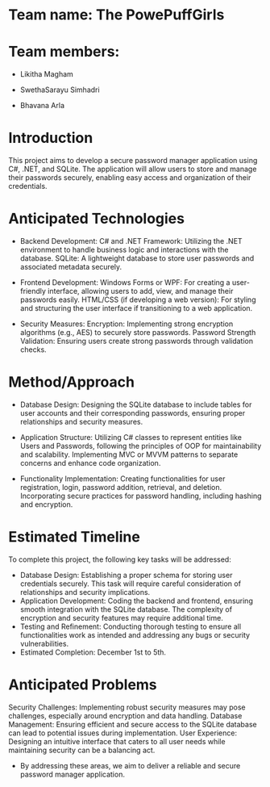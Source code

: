 # Team name: The PowePuffGirls

# Team members:

* Likitha Magham

* SwethaSarayu Simhadri

* Bhavana Arla

# Introduction

This project aims to develop a secure password manager application using C#, .NET, and SQLite. The application will allow users to store and manage their passwords securely, enabling easy access and organization of their credentials.


# Anticipated Technologies

* Backend Development:
  C# and .NET Framework: Utilizing the .NET environment to handle business logic and interactions with the database.
  SQLite: A lightweight database to store user passwords and associated metadata securely.

* Frontend Development:
  Windows Forms or WPF: For creating a user-friendly interface, allowing users to add, view, and manage their passwords easily.
  HTML/CSS (if developing a web version): For styling and structuring the user interface if transitioning to a web application.

* Security Measures:
  Encryption: Implementing strong encryption algorithms (e.g., AES) to securely store passwords.
  Password Strength Validation: Ensuring users create strong passwords through validation checks.

# Method/Approach

* Database Design:
Designing the SQLite database to include tables for user accounts and their corresponding passwords, ensuring proper relationships and security measures.

* Application Structure:
  Utilizing C# classes to represent entities like Users and Passwords, following the principles of OOP for maintainability and scalability.
  Implementing MVC or MVVM patterns to separate concerns and enhance code organization.

* Functionality Implementation:
  Creating functionalities for user registration, login, password addition, retrieval, and deletion.
  Incorporating secure practices for password handling, including hashing and encryption.

# Estimated Timeline
To complete this project, the following key tasks will be addressed:

* Database Design: 
Establishing a proper schema for storing user credentials securely. This task will require careful consideration of relationships and security implications.
* Application Development: 
Coding the backend and frontend, ensuring smooth integration with the SQLite database. The complexity of encryption and security features may require additional time.
* Testing and Refinement: 
Conducting thorough testing to ensure all functionalities work as intended and addressing any bugs or security vulnerabilities.
* Estimated Completion: December 1st to 5th.

# Anticipated Problems
  Security Challenges: Implementing robust security measures may pose challenges, especially around encryption and data handling.
  Database Management: Ensuring efficient and secure access to the SQLite database can lead to potential issues during implementation.
  User Experience: Designing an intuitive interface that caters to all user needs while maintaining security can be a balancing act.

* By addressing these areas, we aim to deliver a reliable and secure password manager application.

